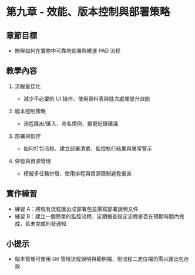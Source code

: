 # 第九章 - 效能、版本控制與部署策略

## 章節目標
- 瞭解如何在實務中可靠地部署與維運 PAD 流程

## 教學內容
1. 流程最佳化
   - 減少不必要的 UI 操作、使用資料表與批次處理提升效能

2. 版本控制策略
   - 流程匯出/匯入、命名慣例、變更紀錄建議

3. 部署與監控
   - 如何打包流程、建立部署清單、監控執行結果與異常警示

4. 併發與資源管理
   - 模擬多任務併發、使用排程與資源限制避免衝突

## 實作練習
- 練習 A：將現有流程匯出成部署包並撰寫部署說明文件
- 練習 B：建立一個簡單的監控流程，定期檢查指定流程是否在預期時間內完成，若未完成則發通知

## 小提示
- 版本管理可使用 Git 管理流程說明與範例檔，但流程二進位檔仍需以匯出包存放

